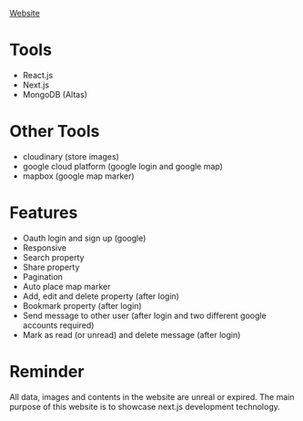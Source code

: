 [Website](https://property-nextjs-ten.vercel.app)

# Tools
- React.js
- Next.js
- MongoDB (Altas)

# Other Tools
- cloudinary (store images)
- google cloud platform (google login and google map)
- mapbox (google map marker)

# Features
- Oauth login and sign up (google)
- Responsive
- Search property
- Share property
- Pagination
- Auto place map marker
- Add, edit and delete property (after login)
- Bookmark property (after login)
- Send message to other user (after login and two different google accounts required)
- Mark as read (or unread) and delete message (after login)

# Reminder
All data, images and contents in the website are unreal or expired. The main purpose of this website is to showcase next.js development technology.
